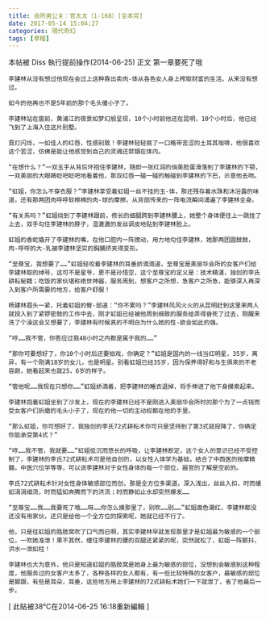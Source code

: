 ```yaml
---
title: 会所男公关：官太太（1-168）[全本完]
date: 2017-05-14 15:04:27
categories: 現代奇幻
tags: [草榴]
---
```

本帖被 Diss 執行提前操作(2014-06-25)
正文 第一章要死了哦

    李建林从没有想过他现在会过上这种靠出卖肉-体从各色女人身上榨取财富的生活，从来没有想过。

    如今的他再也不是5年前的那个毛头傻小子了。

    李建林站在窗前，黄浦江的夜景如梦幻般呈现，10个小时前他还在昆明，10个小时后，他已经飞到了上海入住这片别墅。

    霓灯闪烁，一如佳人的红唇，性感别致！李建林轻轻抿了一口略带苦涩的土耳其咖啡，他很喜欢这个苦涩，仿佛是能让他感觉到自己的灵魂还禁锢在体内。

    “在想什么？”一双玉手从背后环抱住李建林，随即一张红润的俏美脸蛋滑落到了李建林的下颚，一双美丽的大眼睛眨吧眨吧地看着他，那双红唇一碰一碰的触碰到李建林的下巴，示意他去吻。

    “虹姐，你怎么不穿衣服？”李建林享受着虹姐一丝不挂的玉-体，那还残存着水珠和沐浴露的味道，还有那两团肉呼呼软棉棉的肉-球的摩擦，从背部传来的一阵电流瞬间涌遍了李建林全身。

    “有关系吗？”虹姐绕到了李建林跟前，修长的细腿跨到李建林腰上，她整个身体便往上一跳挂了上去，双手勾住李建林的脖子，湿漉漉的发丝调皮地贴到李建林脸上。

    虹姐的香蛇撬开了李建林的嘴，在他口腔内一阵搅动，用力地勾住李建林，她那两团圆鼓鼓，肉-呼呼的大-乳被李建林坚实的胸脯挤夹得变形。

    “至尊宝，我想要了……”虹姐轻咬着李建林的耳垂娇滴滴道，至尊宝是美丽华会所的女客户们给李建林取的绰号，这可不是星爷，更不是孙悟空，这个至尊宝的定义是：技术精湛，独创的李氏耕耘秘籍；吃饭的家伙堪称绝世神器，服务周到，想客户之所想，急客户之所急，能够深入再深入到客户所需要的地方，给客户舒服！

    杨建林眉头一紧，托着虹姐的臀-部道：“你不累吗？”李建林风风火火的从昆明赶到这里来两人就投入到了紧锣密鼓的工作中去，刚才虹姐已经被他周到细致的服务给弄得昏死了过去，刚醒来洗了个澡这会又想要了，李建林有时候真的不明白为什么她的性-欲会如此的强。

    “哼……我不管，你答应过我48小时之内都是属于我的……”

    “那你可要想好了，你10个小时后还要拍戏，你确定？”虹姐是国内的一线当红明星，35岁，离异，有一个刚满18岁的女儿，也是明星。别看虹姐已经35岁，因为保养得好和与生俱来的不老容颜，她看起来也就25，6岁的样子。

    “管他呢……我现在只想你……”虹姐娇滴着，把李建林的睡衣退掉，将手伸进了他下身摸索起来。

    李建林抱着虹姐坐到了沙发上，现在的李建林已经不是刚进入美丽华会所时的那个为了一点钱而受女客户们折磨的毛头小子了，现在的他一切的主动权都在他的手里。

    “那么虹姐，你可想好了，我独创的李氏72式耕耘术你可只是坚持到了第3式就投降了，你确定你能承受第4式？”

    “哼……我不管，我就要……”虹姐低沉而悠长的呼吸，让李建林断定，这个女人的意识已经不受控制了，李建林的李氏72式耕耘术可是他自创的，以女性人体学为基础，结合了中西医的按摩精髓，中医穴位学等等，可以说李建林对于女性身体的每一个部位，器官的了解是空前的。

    李氏72式耕耘术针对女性身体敏感部位而创，那是全方位多渠道，深入浅出，丝丝入扣，时而缓如涓涓细流，时而猛如奔腾而下的洪流；时而静如止水却突然爆发……

    “至尊宝……我……我要死了哦……呀……你怎么摸那里了，别吹……别……”虹姐面色潮红，李建林都没还没有用家伙，还只是给他一个全方位的探索呢，她就已经不行了。

    他，只是往虹姐的胳肢窝吹了口气而已啊，其实李建林早就发现那里才是虹姐最为敏感的一个部位，一吹她准泄！果不其然，缠住李建林的腰的双腿还紧紧的呢，突然就松了，虹姐一阵颤抖，洪水一泄如柱！

    李建林也大为意外，他只是知道虹姐的胳肢窝是她身上最为敏感的部位，没想到会敏感到这种程度，他服务过的女客户太多了，各种各样的女人都有，有一些比较特殊的女客户，最敏感的部位是脚跟，有些是耳朵，耳垂，这些地方用上李建林的72式耕耘术她们一下就泄了，省了他最后一步。


[ 此貼被38℃在2014-06-25 16:18重新編輯 ]